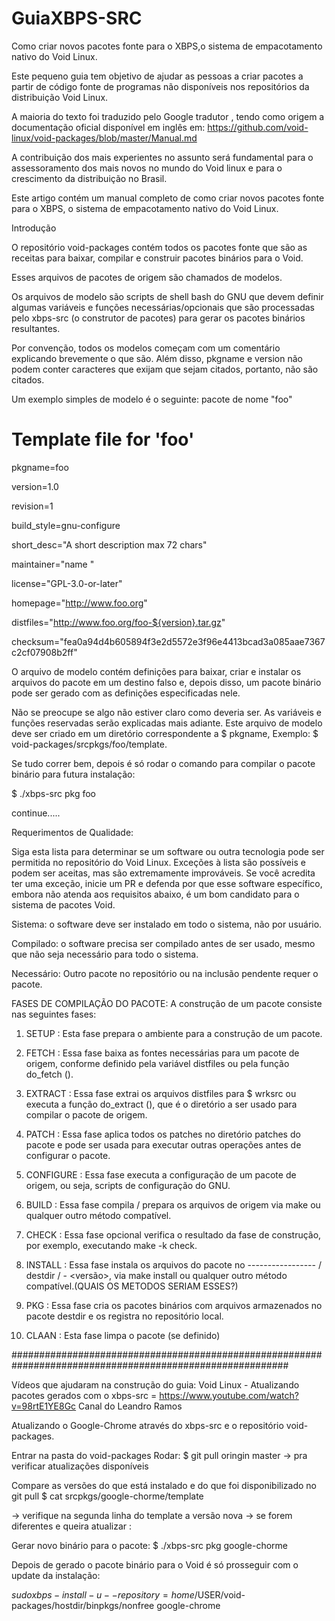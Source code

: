 # GuiaXBPS-SRC
Como criar novos pacotes fonte para o XBPS,o sistema de empacotamento nativo do Void Linux.


Este pequeno guia tem objetivo de ajudar as pessoas a criar pacotes a partir de código fonte de programas não disponíveis nos repositórios da distribuição Void Linux.

A maioria do texto foi traduzido pelo Google tradutor , tendo como origem a documentação oficial disponível em inglês em:
https://github.com/void-linux/void-packages/blob/master/Manual.md

A contribuição dos mais experientes no assunto será fundamental para o assessoramento dos mais novos no mundo do Void linux e para o crescimento da distribuição no Brasil.

Este artigo contém um manual completo de como criar novos pacotes fonte para o XBPS, o sistema de empacotamento nativo do Void Linux.

Introdução

O repositório void-packages contém todos os pacotes fonte que são as receitas para baixar, compilar e construir pacotes binários para o Void. 

Esses arquivos de pacotes de origem são chamados de modelos.

Os arquivos de modelo são scripts de shell bash do GNU que devem definir algumas variáveis e funções necessárias/opcionais que são processadas pelo xbps-src (o construtor de pacotes) para gerar os pacotes binários resultantes.

Por convenção, todos os modelos começam com um comentário explicando brevemente o que são. Além disso, pkgname e version não podem conter caracteres que exijam que sejam citados, portanto, não são citados.

Um exemplo simples de modelo é o seguinte: pacote de nome "foo"

# Template file for 'foo'

pkgname=foo

version=1.0

revision=1

build_style=gnu-configure

short_desc="A short description max 72 chars"

maintainer="name <email>"
 
license="GPL-3.0-or-later"

homepage="http://www.foo.org"

distfiles="http://www.foo.org/foo-${version}.tar.gz"

checksum="fea0a94d4b605894f3e2d5572e3f96e4413bcad3a085aae7367c2cf07908b2ff"



O arquivo de modelo contém definições para baixar, criar e instalar os arquivos do pacote em um destino falso e, depois disso, um pacote binário pode ser gerado com as definições especificadas nele.


Não se preocupe se algo não estiver claro como deveria ser. As variáveis e funções reservadas serão explicadas mais adiante. Este arquivo de modelo deve ser criado em um diretório correspondente a $ pkgname, Exemplo:
$ void-packages/srcpkgs/foo/template.

Se tudo correr bem, depois é só rodar  o comando para compilar o pacote binário para futura instalação:

$ ./xbps-src pkg foo

continue.....

Requerimentos de Qualidade:

Siga esta lista para determinar se um software ou outra tecnologia pode ser permitida no repositório do Void Linux. Exceções à lista são possíveis e podem ser aceitas, mas são extremamente improváveis. Se você acredita ter uma exceção, inicie um PR e defenda por que esse software específico, embora não atenda aos requisitos abaixo, é um bom candidato para o sistema de pacotes Void.

Sistema: o software deve ser instalado em todo o sistema, não por usuário.

Compilado: o software precisa ser compilado antes de ser usado, mesmo que não seja necessário para todo o sistema.

Necessário: Outro pacote no repositório ou na inclusão pendente requer o pacote.

FASES DE COMPILAÇÃO DO PACOTE:
A construção de um pacote consiste nas seguintes fases:

1) SETUP : Esta fase prepara o ambiente para a construção de um pacote.

2) FETCH : Essa fase baixa as fontes necessárias para um pacote de origem, conforme definido pela variável distfiles ou pela função do_fetch ().

3) EXTRACT : Essa fase extrai os arquivos distfiles para $ wrksrc ou executa a função do_extract (), que é o diretório a ser usado para compilar o pacote de origem.

4) PATCH : Essa fase aplica todos os patches no diretório patches do pacote e pode ser usada para executar outras operações antes de configurar o pacote.

5) CONFIGURE : Essa fase executa a configuração de um pacote de origem, ou seja, scripts de configuração do GNU.

6) BUILD : Essa fase compila / prepara os arquivos de origem via make ou qualquer outro método compatível.

7) CHECK : Essa fase opcional verifica o resultado da fase de construção, por exemplo, executando make -k check.

8) INSTALL : Essa fase instala os arquivos do pacote no ----------------- <masterdir> / destdir / <pkgname> - <versão>, via make install ou qualquer outro método compatível.(QUAIS OS METODOS SERIAM ESSES?)
 
9) PKG : Essa fase cria os pacotes binários com arquivos armazenados no pacote destdir e os registra no repositório local.

10) CLAAN : Esta fase limpa o pacote (se definido)



##########################################################################################################

Vídeos que ajudaram na construção do guia:
Void Linux - Atualizando pacotes gerados com o xbps-src = https://www.youtube.com/watch?v=98rtE1YE8Gc
Canal do Leandro Ramos

Atualizando o Google-Chrome através do xbps-src e o repositório void-packages.

Entrar na pasta do void-packages
Rodar:
 $ git pull oringin master 
  -> pra verificar atualizações disponíveis

Compare as versões do que está instalado e do que foi disponibilizado no git pull
$ cat srcpkgs/google-chorme/template

 -> verifique na segunda linha do template a versão nova
 -> se forem diferentes e queira atualizar :
 
Gerar novo binário para o pacote:
 $ ./xbps-src pkg google-chorme

Depois de gerado o pacote binário para o Void é só prosseguir com o update da instalação:

$sudo xbps-install -u --repository=home/$USER/void-packages/hostdir/binpkgs/nonfree google-chrome

